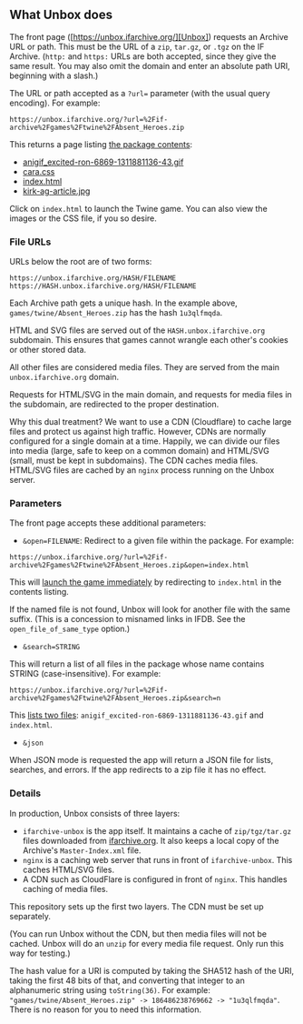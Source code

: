 ## What Unbox does

The front page ([https://unbox.ifarchive.org/][Unbox]) requests an Archive URL or path. This must be the URL of a `zip`, `tar.gz`, or `.tgz` on the IF Archive. (`http:` and `https:` URLs are both accepted, since they give the same result. You may also omit the domain and enter an absolute path URI, beginning with a slash.)

[ifarch]: https://ifarchive.org/
[iplayif]: https://iplayif.com/
[Unbox]: https://unbox.ifarchive.org/

The URL or path accepted as a `?url=` parameter (with the usual query encoding). For example:

```
https://unbox.ifarchive.org/?url=%2Fif-archive%2Fgames%2Ftwine%2FAbsent_Heroes.zip
```

This returns a page listing [the package contents][exlist]:

- [anigif_excited-ron-6869-1311881136-43.gif][exron]
- [cara.css][excara]
- [index.html][exindex]
- [kirk-ag-article.jpg][exkirk]

[exlist]: https://unbox.ifarchive.org/?url=https%3A%2F%2Fifarchive.org%2Fif-archive%2Fgames%2Ftwine%2FAbsent_Heroes.zip
[exindex]: https://1u3qlfmqda.unbox.ifarchive.org/1u3qlfmqda/index.html
[exkirk]: https://unbox.ifarchive.org/1u3qlfmqda/kirk-ag-article.jpg
[excara]: https://unbox.ifarchive.org/1u3qlfmqda/cara.css
[exron]: https://unbox.ifarchive.org/1u3qlfmqda/anigif_excited-ron-6869-1311881136-43.gif

Click on `index.html` to launch the Twine game. You can also view the images or the CSS file, if you so desire.

### File URLs

URLs below the root are of two forms:

```
https://unbox.ifarchive.org/HASH/FILENAME
https://HASH.unbox.ifarchive.org/HASH/FILENAME
```

Each Archive path gets a unique hash. In the example above, `games/twine/Absent_Heroes.zip` has the hash `1u3qlfmqda`.

HTML and SVG files are served out of the `HASH.unbox.ifarchive.org` subdomain. This ensures that games cannot wrangle each other's cookies or other stored data.

All other files are considered media files. They are served from the main `unbox.ifarchive.org` domain.

Requests for HTML/SVG in the main domain, and requests for media files in the subdomain, are redirected to the proper destination.

Why this dual treatment? We want to use a CDN (Cloudflare) to cache large files and protect us against high traffic. However, CDNs are normally configured for a single domain at a time. Happily, we can divide our files into media (large, safe to keep on a common domain) and HTML/SVG (small, must be kept in subdomains). The CDN caches media files. HTML/SVG files are cached by an `nginx` process running on the Unbox server.

### Parameters

The front page accepts these additional parameters:

- `&open=FILENAME`: Redirect to a given file within the package. For example:

```
https://unbox.ifarchive.org/?url=%2Fif-archive%2Fgames%2Ftwine%2FAbsent_Heroes.zip&open=index.html
```

This will [launch the game immediately][exlistopen] by redirecting to `index.html` in the contents listing.

[exlistopen]: https://unbox.ifarchive.org/?url=https%3A%2F%2Fifarchive.org%2Fif-archive%2Fgames%2Ftwine%2FAbsent_Heroes.zip&open=index.html

If the named file is not found, Unbox will look for another file with the same suffix. (This is a concession to misnamed links in IFDB. See the `open_file_of_same_type` option.)

- `&search=STRING`

This will return a list of all files in the package whose name contains STRING (case-insensitive). For example:

```
https://unbox.ifarchive.org/?url=%2Fif-archive%2Fgames%2Ftwine%2FAbsent_Heroes.zip&search=n
```

This [lists two files][exlistsearch]: `anigif_excited-ron-6869-1311881136-43.gif` and `index.html`.

[exlistsearch]: https://unbox.ifarchive.org/?url=https%3A%2F%2Fifarchive.org%2Fif-archive%2Fgames%2Ftwine%2FAbsent_Heroes.zip&search=n

- `&json`

When JSON mode is requested the app will return a JSON file for lists, searches, and errors. If the app redirects to a zip file it has no effect.

### Details

In production, Unbox consists of three layers:

- `ifarchive-unbox` is the app itself. It maintains a cache of `zip/tgz/tar.gz` files downloaded from [ifarchive.org][ifarch]. It also keeps a local copy of the Archive's `Master-Index.xml` file.
- `nginx` is a caching web server that runs in front of `ifarchive-unbox`. This caches HTML/SVG files.
- A CDN such as CloudFlare is configured in front of `nginx`. This handles caching of media files.

This repository sets up the first two layers. The CDN must be set up separately.

(You can run Unbox without the CDN, but then media files will not be cached. Unbox will do an `unzip` for every media file request. Only run this way for testing.)

The hash value for a URI is computed by taking the SHA512 hash of the URI, taking the first 48 bits of that, and converting that integer to an alphanumeric string using `toString(36)`. For example: `"games/twine/Absent_Heroes.zip" -> 186486238769662 -> "1u3qlfmqda"`. There is no reason for you to need this information.

